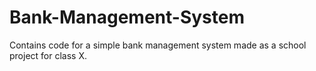 # Bank-Management-System
Contains code for a simple bank management system made as a school project for class X.
